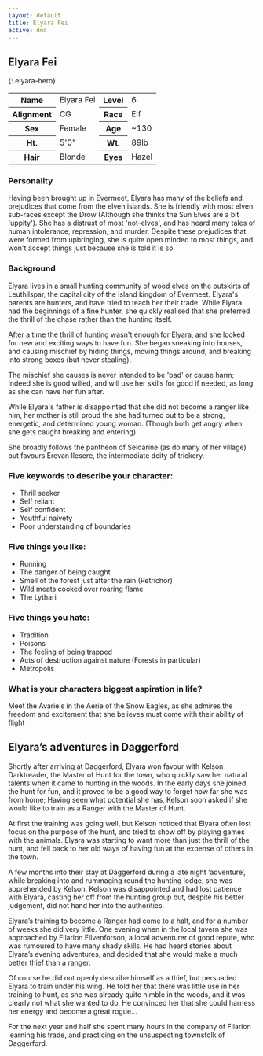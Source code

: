 ```yaml
---
layout: default
title: Elyara Fei
active: dnd
---
```


## Elyara Fei
{:.elyara-hero}

<table>
  <tr><th>Name</th><td>Elyara Fei</td><th>Level</th><td>6</td></tr>
  <tr><th>Alignment</th><td>CG</td><th>Race</th><td>Elf</td></tr>
  <tr><th>Sex</th><td>Female</td><th>Age</th><td>~130</td></tr>
  <tr><th>Ht.</th><td>5'0"</td><th>Wt.</th><td>89lb</td></tr>
  <tr><th>Hair</th><td>Blonde</td><th>Eyes</th><td>Hazel</td></tr>
</table>

### Personality

Having been brought up in Evermeet, Elyara has many of the beliefs and prejudices that come from the elven islands. She is friendly with most elven sub-races except the Drow (Although she thinks the Sun Elves are a bit 'uppity'). She has a distrust of most 'not-elves', and has heard many tales of human intolerance, repression, and murder. Despite these prejudices that were formed from upbringing, she is quite open minded to most things, and won't accept things just because she is told it is so.

### Background

Elyara lives in a small hunting community of wood elves on the outskirts of Leuthilspar, the capital city of the island kingdom of Evermeet. Elyara's parents are hunters, and have tried to teach her their trade. While Elyara had the beginnings of a fine hunter, she quickly realised that she preferred the thrill of the chase rather than the hunting itself.

After a time the thrill of hunting wasn't enough for Elyara, and she looked for new and exciting ways to have fun. She began sneaking into houses, and causing mischief by hiding things, moving things around, and breaking into strong boxes (but never stealing).

The mischief she causes is never intended to be 'bad' or cause harm; Indeed she is good willed, and will use her skills for good if needed, as long as she can have her fun after.

While Elyara's father is disappointed that she did not become a ranger like him, her mother is still proud the she had turned out to be a strong, energetic, and determined young woman. (Though both get angry when she gets caught breaking and entering)

She broadly follows the pantheon of Seldarine (as do many of her village) but favours Erevan Ilesere, the intermediate deity of trickery.

### Five keywords to describe your character:

 - Thrill seeker
 - Self reliant
 - Self confident
 - Youthful naivety
 - Poor understanding of boundaries

### Five things you like:

 - Running
 - The danger of being caught
 - Smell of the forest just after the rain (Petrichor)
 - Wild meats cooked over roaring flame
 - The Lythari

### Five things you hate:

 - Tradition
 - Poisons
 - The feeling of being trapped
 - Acts of destruction against nature (Forests in particular)
 - Metropolis

### What is your characters biggest aspiration in life?

Meet the Avariels in the Aerie of the Snow Eagles, as she admires the freedom and excitement that she believes must come with their ability of flight


## Elyara’s adventures in Daggerford

Shortly after arriving at Daggerford, Elyara won favour with Kelson Darktreader, the Master of Hunt for the town, who quickly saw her natural talents when it came to hunting in the woods. In the early days she joined the hunt for fun, and it proved to be a good way to forget how far she was from home; Having seen what potential she has, Kelson soon asked if she would like to train as a Ranger with the Master of Hunt.

At first the training was going well, but Kelson noticed that Elyara often lost focus on the purpose of the hunt, and tried to show off by playing games with the animals. Elyara was starting to want more than just the thrill of the hunt, and fell back to her old ways of having fun at the expense of others in the town.

A few months into their stay at Daggerford during a late night ‘adventure’, while breaking into and rummaging round the hunting lodge, she was apprehended by Kelson. Kelson was disappointed and had lost patience with Elyara, casting her off from the hunting group but, despite his better judgement, did not hand her into the authorities.

Elyara’s training to become a Ranger had come to a halt, and for a number of weeks she did very little. One evening when in the local tavern she was approached by Filarion Filvenforson, a local adventurer of good repute, who was rumoured to have many shady skills. He had heard stories about Elyara’s evening adventures, and decided that she would make a much better thief than a ranger.

Of course he did not openly describe himself as a thief, but persuaded Elyara to train under his wing. He told her that there was little use in her training to hunt, as she was already quite nimble in the woods, and it was clearly not what she wanted to do. He convinced her that she could harness her energy and become a great rogue...

For the next year and half she spent many hours in the company of Filarion learning his trade, and practicing on the unsuspecting townsfolk of Daggerford.
